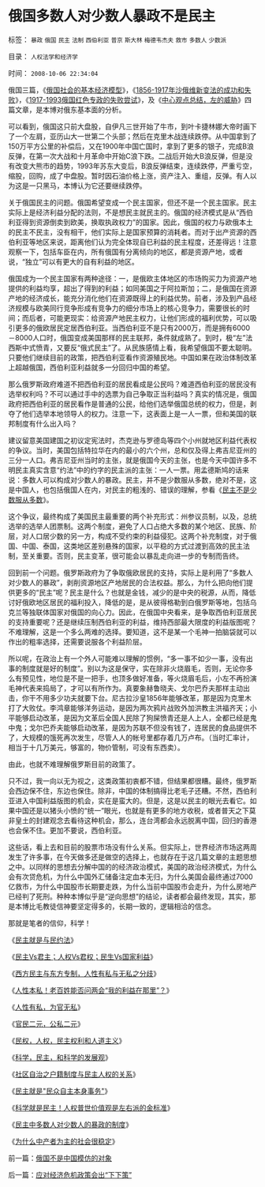 # 俄国多数人对少数人暴政不是民主

标签： `暴政` `俄国` `民主` `法制` `西伯利亚` `普京` `斯大林` `梅德韦杰夫` `救市` `多数人` `少数派` 

目录： `人权法学和经济学`

时间： `2008-10-06 22:34:04`

俄国三篇，《[俄国社会的基本经济模型](../../../2008/10/3/俄国不是中国模仿的对象.md)》，《[1856-1917年沙俄维新变法的成功和失败](http://blog.sina.com.cn/s/blog_5563a64d0100aq6o.html)》，《[1917-1993俄国红色专政的失败尝试](http://blog.sina.com.cn/s/blog_5563a64d0100aqam.html)》，及《[中心观点总结，左的威胁](http://blog.sina.com.cn/s/blog_5563a64d0100aqn9.html)》四篇文章，是本博对俄东基本面的分析。

可以看到，俄国这只前大盘股，自伊凡三世开始了牛市，到叶卡捷林娜大帝时画下了一个左肩，亚历山大一世第二个头部；然后在克里木战连续跌停。从中国拿到了150万平方公里的补偿后，又在1900年中国亡国时，拿到了更多的银子，完成B浪反弹，在第一次大战和十月革命中开始C浪下跌。二战后开始大B浪反弹，但是没有改变大熊市的趋势，1993年苏东大变后，B浪反弹结束，连续跌停，严重亏空，缩股，回购，成了中盘股。暂时因石油价格上涨，资产注入、重组，反弹。有人以为这是一只黑马，本博认为它还要继续跌停。

关于俄国民主的问题。俄国希望变成一个民主国家，但还不是一个民主国家。民主实际上是经济利益分配的法则，不是想民主就民主的。俄国的经济模式是从“西伯利亚得到资源倒卖到欧美，换取执政权力”的国家。因此，俄国的权力与欧俄本土的民主不民主，没有相干，他们实际上是国家预算的消耗者。而对于出产资源的西伯利亚等地区来说，距离他们认为完全体现自已利益的民主程度，还差得远！注意观察一下，包括车臣在内，所有俄国有分离倾向的地区，都是资源产地，或者说，“独立”可以有更大的自有利益的地区。

俄国成为一个民主国家有两种途径：一，是俄欧主体地区的市场购买力为资源产地提供的利益均享，超出了得到的利益；如同美国之于阿拉斯加；二，是俄国在资源产地的经济成长，能充分消化他们在资源既得上的利益优势。前者，涉及到产品经济规模与欧美同行竞争形成有竞争力的细分市场上的核心竞争力，需要很长的时间；而后者，可能更现实：给资源产地民主权力，让他们形成的福利优势，可以吸引更多的俄欧居民定居西伯利亚。当西伯利亚不是只有2000万，而是拥有6000－8000人口时，俄国变成美国那样的民主联邦，条件就成熟了。到时，极“左”法西斯中式愤青，又要反“俄式民主”了。从民族感情上看，我希望俄国不要太聪明。只要他们继续目前的政策，把西伯利亚看作资源殖民地。中国如果在政治体制改革上超越俄国，西伯利亚利益就多一分回归中国的希望。

那么俄罗斯政府难道不把西伯利亚的居民看成是公民吗？难道西伯利亚的居民没有选举权利吗？不可以通过手中的选票为自己争取正当利益吗？真实的情况是，俄国政府把西伯利亚的居民看作是普通的公民，给他们选举俄国总统的权力，但是，剥夺了他们选举本地领导人的权力。注意一下，这表面上是一人一票，但和美国的联邦制度有什么出入吗？

建议留意美国建国之初议定宪法时，杰克逊与罗德岛等四个小州就地区利益代表权的争议。当时，美国包括特拉华在内的最小的六个州，总和仅及得上弗吉尼亚州的三分一人口。弗吉尼亚州当时的主张，就是俄国今天的主张，也是今天中国许多不明民主真实含意“约法”中的约字的民主派的主张：一人一票。用孟德斯鸠的话来说：多数人可以构成对少数人的暴政。民主，并不是少数服从多数，绝对不是，这是中国人，也包括俄国人在内，对民主的粗浅的、错误的理解，参看《[民主不是少数服从多数](../../../2007/9/30/民主就是与民约法；法律并不是道德的上层建筑.md)》。

这个争议，最终构成了美国民主最重要的两个补充形式：州参议员制，以及，总统选举的选举人团票制。这两个制度，避免了人口占绝大多数的某个地区、民族、阶层，对人口居少数的另一方，构成不受约束的利益侵犯。这两个补充制度，对于俄国、中国、泰国，这类地区差别悬殊的国家，以平稳的方式过渡到高效的民主法制，至关重要。否则，民主变革，很可能会以暴乱走向进一步的专制而告终。

回到前一个问题。俄罗斯政府为了争取俄欧居民的支持，实际上是利用了“多数人对少数人的暴政”，剥削资源地区产地居民的合法权益。那么，为什么把向他们提供更多的“民主”呢？民主是什么？也就是金钱，减少的是中央的税源，从而，降低讨好俄欧地区居民的福利投入，降低的是，是从彼得格勒到白俄罗斯等地，包括乌克兰等独联体国家对俄国的向心力。因此，在俄国中央看来，是争取西伯利亚居民的支持重要呢？还是继续压制西伯利亚的利益，维持西部最大限度的利益版图呢？不难理解，这是一个多么两难的选择。要知道，这不是某一个毛神一拍脑袋就可以作出的粗率选择，还需要说服各个利益阶层。

所以呢，在政治上有一个外人可能难以理解的惯例，“多一事不如少一事，没有出事的制度就是好的制度”。别以为这是保守，实在除非火烧眉毛，否则，无论你多么有预见性，地位是不是一把手，也顶多做好准备，等火烧眉毛后，小左不再扮演毛神代表来捣局了，才可以有所作为。真要象赫鲁晓夫、戈尔巴乔夫那样主动出击，你干不用多少功夫就要下台。尼古拉沙皇1856年能够改革，那是因为克里木打了大败仗。李鸿章能够洋务运动，是因为两次鸦片战败外加洪教主洪福齐天；小平能够启动改革，是因为文革后全国人民除了狗屎愤青还是人上人，全都已经是鬼中鬼；戈尔巴乔夫能够启动改革，是因为苏联不但没有钱了，连居民的食品提供不了，大规模的饿死再次发生，尽管人人的帐号里都存着几万卢布。（当时汇率计，相当于十几万美元，够富的，物价管制，可没有东西卖）。

由此，也就不难理解俄罗斯目前的政策了。

只不过，我一向以无为视之，这类政策初衷都不错，但结果都很糟。最终，俄罗斯会西边保不住，东边也保住。除非，中国的体制搞得比老毛子还糟。不然，西伯利亚进入中国利益版图的机会，实在是蛮大的。但是，这是以民主的眼光去看它。如果中国还是以猪头小愤的“统一”眼光，也就是有更多的地方收税，或者普天之下莫非皇土的封建观念去看待这种机会，那么，连台湾都会永远脱离中国，回归的香港也会保不住。更加不要说，西伯利亚。

这些话，看上去和目前的股票市场没有什么关系。但实际上，世界经济市场这两周发生了许多事，在今天做多还是做空的选择上，也就存在于这几篇文章的主题思想之中。以同样的思想去分解中国的的经济政治模式，美国的政治经济模式，为什么会有次贷危机，为什么中国外汇储备注定血本无归，为什么美国会最终通过7000亿救市，为什么中国股市长期要走跌，为什么当前中国股市会走升，为什么房地产已经判了死刑。种种本博似乎是“逆向思想”的结论，读者都会最终发现，其实，那是本博比毛教徒信神要坚定得多的，长期一致的，逻辑相洽的信念。

那就是笔者的信仰，科学！

《[民主就是与民约法](../../../2007/9/30/民主就是与民约法；法律并不是道德的上层建筑.md)》

《[民主Vs君主；人权Vs君权；民生Vs国家利益](../../../2008/7/28/民主Vs君主；人权Vs君权；民生Vs国家利益.md)》

《[西方民主与东方专制，人性有私与无私之分歧](../../../2009/3/15/东西方民主：人性有私与无私之分歧.md)》

《[人性本私！老百姓能否问两会“我的利益在那里”？](../../../2009/3/15/人性本私！老百姓能否问两会“我的利益在那里”？.md)》

《[人性有私，为官无私](http://darthvad.blog.163.com/blog/static/533994702009425114911307/)》

《[官民二元，公私二元](../../../2008/10/17/官民二元之经济危机，小民百姓可能无路可逃.md)》

《[民权，人权，民主权利和人道主义](../../../2009/6/12/民权，人权，民主权利和人道主义.md)》

《[科学，民主，和科学的发展观](../../../2009/4/25/科学，民主和科学的发展观.md)》

《[社区自治之户籍制度与民主人权的关系](../../../2009/3/8/社区自治之户籍制度与民主人权的关系.md)》

《[民主就是"民众自主本身事务"](../../../2009/3/6/民主就是民众自主本身事务；社区自治的最大风险.md)》

《[科学就是民主！人权普世价值观是左右派的金标准](http://blog.sina.com.cn/s/blog_5563a64d0100c3aq.html)》

《[民主中多数人对少数人的暴政的制度](../../../2008/10/6/俄国多数人对少数人暴政不是民主.md)》

《[为什么中产者为主的社会很稳定](../../../2008/7/20/为什么中产者为主的社会很稳定.md)》



前一篇：[俄国不是中国模仿的对象](../../../2008/10/3/俄国不是中国模仿的对象.md)

后一篇：[应对经济危机政策会出“下下策”](../../../2008/10/8/应对经济危机政策会出“下下策”.md)